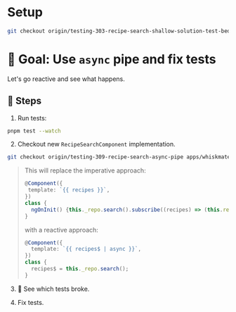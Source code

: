 # Setup

```sh
git checkout origin/testing-303-recipe-search-shallow-solution-test-bed
```

# 🎯 Goal: Use `async` pipe and fix tests

Let's go reactive and see what happens.

## 📝 Steps

1. Run tests:

```sh
pnpm test --watch
```

2. Checkout new `RecipeSearchComponent` implementation.

```sh
git checkout origin/testing-309-recipe-search-async-pipe apps/whiskmate/src/app/recipe/recipe-search.component.ts
```

> This will replace the imperative approach:
>
> ```ts
> @Component({
>  template: `{{ recipes }}`,
> })
> class {
>   ngOnInit() {this._repo.search().subscribe((recipes) => (this.recipes = recipes));
> }
> ```
>
> with a reactive approach:
>
> ```ts
> @Component({
>   template: `{{ recipes$ | async }}`,
> })
> class {
>   recipes$ = this._repo.search();
> }
> ```

3. 👀 See which tests broke.

4. Fix tests.
